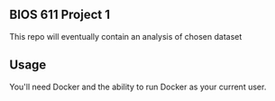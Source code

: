 BIOS 611 Project 1
------------------
This repo will eventually contain an analysis of chosen dataset

Usage
-----
You'll need Docker and the ability to run Docker as your current user.